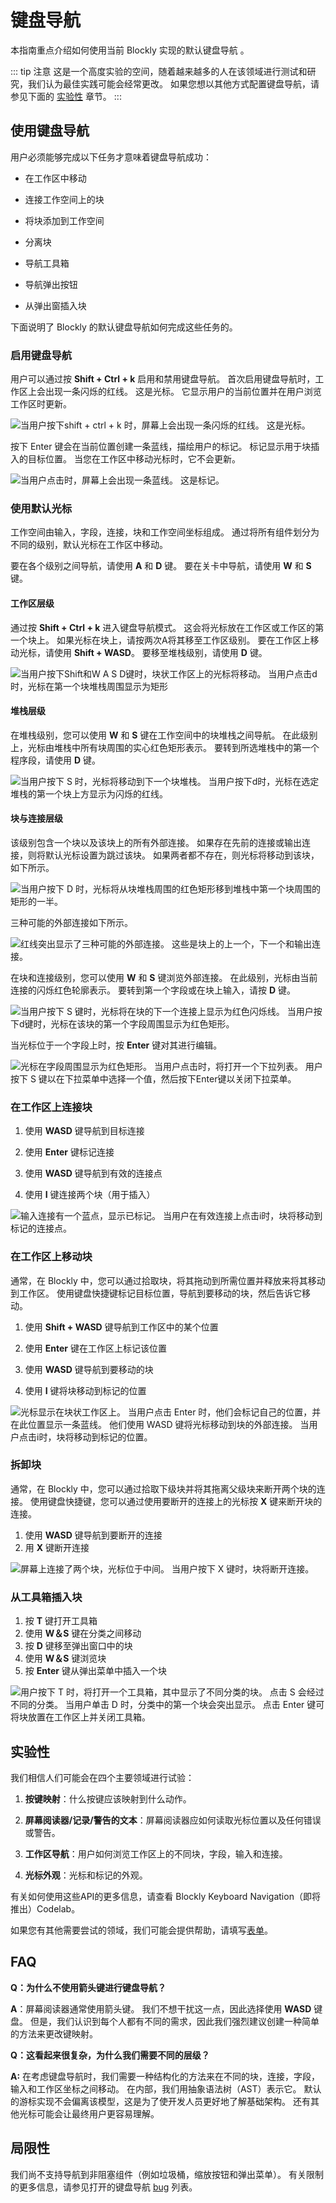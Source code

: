 <!--
 * @Date: 2021-04-07 13:24:35
 * @LastEditors: tortorse
 * @LastEditTime: 2021-04-13 16:09:54
 * @FilePath: \blockly-document-chinese\docs\guides\configure\keyboard-nav.md
-->
# 键盘导航

本指南重点介绍如何使用当前 Blockly 实现的默认键盘导航 。

::: tip 注意
这是一个高度实验的空间，随着越来越多的人在该领域进行测试和研究，我们认为最佳实践可能会经常更改。 如果您想以其他方式配置键盘导航，请参见下面的 [实验性](/guides/configure/keyboard-nav.html#实验性.html) 章节。
:::

## 使用键盘导航

用户必须能够完成以下任务才意味着键盘导航成功：

- 在工作区中移动

- 连接工作空间上的块

- 将块添加到工作空间

- 分离块

- 导航工具箱

- 导航弹出按钮

- 从弹出窗插入块

下面说明了 Blockly 的默认键盘导航如何完成这些任务的。

### 启用键盘导航

用户可以通过按 **Shift + Ctrl + k** 启用和禁用键盘导航。 首次启用键盘导航时，工作区上会出现一条闪烁的红线。 这是光标。 它显示用户的当前位置并在用户浏览工作区时更新。

![当用户按下shift + ctrl + k 时，屏幕上会出现一条闪烁的红线。 这是光标。](./Show_Cursor.gif)

按下 Enter 键会在当前位置创建一条蓝线，描绘用户的标记。 标记显示用于块插入的目标位置。 当您在工作区中移动光标时，它不会更新。

![当用户点击时，屏幕上会出现一条蓝线。 这是标记。](./Show_Marker.gif)

### 使用默认光标

工作空间由输入，字段，连接，块和工作空间坐标组成。 通过将所有组件划分为不同的级别，默认光标在工作区中移动。

要在各个级别之间导航，请使用 **A** 和 **D** 键。 要在关卡中导航，请使用 **W** 和 **S** 键。

#### 工作区层级

通过按 **Shift + Ctrl + k** 进入键盘导航模式。 这会将光标放在工作区或工作区的第一个块上。 如果光标在块上，请按两次A将其移至工作区级别。 要在工作区上移动光标，请使用 **Shift + WASD**。 要移至堆栈级别，请使用 **D** 键。

![当用户按下Shift和W A S D键时，块状工作区上的光标将移动。 当用户点击d时，光标在第一个块堆栈周围显示为矩形](./Workspace_Level.gif)

#### 堆栈层级

在堆栈级别，您可以使用 **W** 和 **S** 键在工作空间中的块堆栈之间导航。 在此级别上，光标由堆栈中所有块周围的实心红色矩形表示。 要转到所选堆栈中的第一个程序段，请使用 **D** 键。

![当用户按下 S 时，光标将移动到下一个块堆栈。 当用户按下d时，光标在选定堆栈的第一个块上方显示为闪烁的红线。](./Stack_Level.gif)

#### 块与连接层级

该级别包含一个块以及该块上的所有外部连接。 如果存在先前的连接或输出连接，则将默认光标设置为跳过该块。 如果两者都不存在，则光标将移动到该块，如下所示。

![当用户按下 D 时，光标将从块堆栈周围的红色矩形移到堆栈中第一个块周围的矩形的一半。](./Block_Level.gif)

三种可能的外部连接如下所示。

![红线突出显示了三种可能的外部连接。 这些是块上的上一个，下一个和输出连接。](./Block_Connections.png)

在块和连接级别，您可以使用 **W** 和 **S** 键浏览外部连接。 在此级别，光标由当前连接的闪烁红色轮廓表示。 要转到第一个字段或在块上输入，请按 **D** 键。

![当用户按下 S 键时，光标将在块的下一个连接上显示为红色闪烁线。 当用户按下d键时，光标在该块的第一个字段周围显示为红色矩形。](./Outside_Level.gif)

当光标位于一个字段上时，按 **Enter** 键对其进行编辑。

![光标在字段周围显示为红色矩形。 当用户点击时，将打开一个下拉列表。 用户按下 S 键以在下拉菜单中选择一个值，然后按下Enter键以关闭下拉菜单。](./Field.gif)

### 在工作区上连接块

1. 使用 **WASD** 键导航到目标连接

2. 使用 **Enter** 键标记连接

3. 使用 **WASD** 键导航到有效的连接点

4. 使用 **I** 键连接两个块（用于插入）

![输入连接有一个蓝点，显示已标记。 当用户在有效连接上点击i时，块将移动到标记的连接点。](./Connect_Blocks.gif)

### 在工作区上移动块

通常，在 Blockly 中，您可以通过拾取块，将其拖动到所需位置并释放来将其移动到工作区。 使用键盘快捷键标记目标位置，导航到要移动的块，然后告诉它移动。

1. 使用 **Shift + WASD** 键导航到工作区中的某个位置

2. 使用 **Enter** 键在工作区上标记该位置

3. 使用 **WASD** 键导航到要移动的块

4. 使用 **I** 键将块移动到标记的位置

![光标显示在块状工作区上。 当用户点击 Enter 时，他们会标记自己的位置，并在此位置显示一条蓝线。 他们使用 WASD 键将光标移动到块的外部连接。 当用户点击i时，块将移动到标记的位置。](./Move_To_Workspace.gif)

### 拆卸块

通常，在 Blockly 中，您可以通过拾取下级块并将其拖离父级块来断开两个块的连接。 使用键盘快捷键，您可以通过使用要断开的连接上的光标按 **X** 键来断开块的连接。

1. 使用 **WASD** 键导航到要断开的连接
2. 用 **X** 键断开连接

![屏幕上连接了两个块，光标位于中间。 当用户按下 X 键时，块将断开连接。](./Disconnect_Block.gif)

### 从工具箱插入块

1. 按 **T** 键打开工具箱
2. 使用 **W＆S** 键在分类之间移动
3. 按 **D** 键移至弹出窗口中的块
4. 使用 **W＆S** 键浏览块
5. 按 **Enter** 键从弹出菜单中插入一个块

![用户按下 T 时，将打开一个工具箱，其中显示了不同分类的块。 点击 S 会经过不同的分类。 当用户单击 D 时，分类中的第一个块会突出显示。 点击 Enter 键可将块放置在工作区上并关闭工具箱。](./Toolbox.gif)

## 实验性

我们相信人们可能会在四个主要领域进行试验：

1. **按键映射**：什么按键应该映射到什么动作。

2. **屏幕阅读器/记录/警告的文本**：屏幕阅读器应如何读取光标位置以及任何错误或警告。

3. **工作区导航**：用户如何浏览工作区上的不同块，字段，输入和连接。

4. **光标外观**：光标和标记的外观。

有关如何使用这些API的更多信息，请查看 Blockly Keyboard Navigation（即将推出）Codelab。

如果您有其他需要尝试的领域，我们可能会提供帮助，请填写[表单](https://docs.google.com/forms/d/e/1FAIpQLScGAdh8bWLbH3NnUfmMpgpqRCuZrz7qVBtsg-pVT7hz3E32aQ/viewform?usp=sf_link)。

## FAQ

**Q：为什么不使用箭头键进行键盘导航？**

**A**：屏幕阅读器通常使用箭头键。 我们不想干扰这一点，因此选择使用 **WASD** 键盘。
但是，我们认识到每个人都有不同的需求，因此我们强烈建议创建一种简单的方法来更改键映射。

**Q：这看起来很复杂，为什么我们需要不同的层级？**

**A:** 在考虑键盘导航时，我们需要一种结构化的方法来在不同的块，连接，字段，输入和工作区坐标之间移动。
在内部，我们用抽象语法树（AST）表示它。 默认的游标实现不会偏离该模型，这是为了使开发人员更好地了解基础架构。 还有其他光标可能会让最终用户更容易理解。

## 局限性

我们尚不支持导航到非阻塞组件（例如垃圾桶，缩放按钮和弹出菜单）。 有关限制的更多信息，请参见打开的键盘导航 [bug](https://github.com/google/blockly/issues?q=is%3Aopen+is%3Aissue+label%3Akeyboard_nav) 列表。